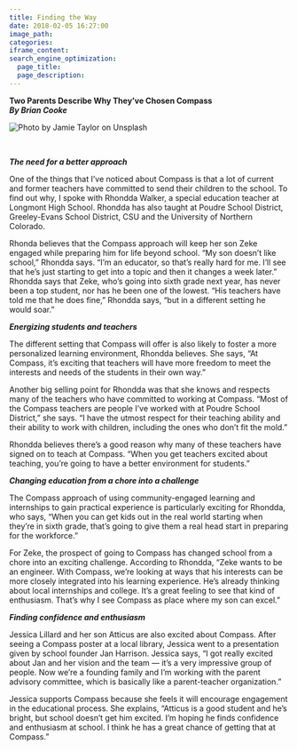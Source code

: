 ```yaml
---
title: Finding the Way
date: 2018-02-05 16:27:00
image_path:
categories:
iframe_content:
search_engine_optimization:
  page_title:
  page_description:
---
```



**Two Parents Describe Why They’ve Chosen Compass<br>*By Brian Cooke***

![Photo by Jamie Taylor on Unsplash](/assets/images/versions/fullsizeoutput-5f9---x----3207-1320x---.jpeg)

&nbsp;

***The need for a better approach***

One of the things that I’ve noticed about Compass is that a lot of current and former teachers have committed to send their children to the school. To find out why, I spoke with Rhondda Walker, a special education teacher at Longmont High School. Rhondda has also taught at Poudre School District, Greeley-Evans School District, CSU and the University of Northern Colorado.

Rhonda believes that the Compass approach will keep her son Zeke engaged while preparing him for life beyond school. “My son doesn’t like school,” Rhondda says. “I’m an educator, so that’s really hard for me. I’ll see that he’s just starting to get into a topic and then it changes a week later.” Rhondda says that Zeke, who’s going into sixth grade next year, has never been a top student, nor has he been one of the lowest. “His teachers have told me that he does fine,” Rhondda says, “but in a different setting he would soar.”

***Energizing students and teachers***

The different setting that Compass will offer is also likely to foster a more personalized learning environment, Rhondda believes. She says, “At Compass, it’s exciting that teachers will have more freedom to meet the interests and needs of the students in their own way.”

Another big selling point for Rhondda was that she knows and respects many of the teachers who have committed to working at Compass. “Most of the Compass teachers are people I’ve worked with at Poudre School District,” she says. “I have the utmost respect for their teaching ability and their ability to work with children, including the ones who don’t fit the mold.”

Rhondda believes there’s a good reason why many of these teachers have signed on to teach at Compass. “When you get teachers excited about teaching, you’re going to have a better environment for students.”

***Changing education from a chore into a challenge***

The Compass approach of using community-engaged learning and internships to gain practical experience is particularly exciting for Rhondda, who says, “When you can get kids out in the real world starting when they’re in sixth grade, that’s going to give them a real head start in preparing for the workforce.”

For Zeke, the prospect of going to Compass has changed school from a chore into an exciting challenge. According to Rhondda, “Zeke wants to be an engineer. With Compass, we’re looking at ways that his interests can be more closely integrated into his learning experience. He’s already thinking about local internships and college. It’s a great feeling to see that kind of enthusiasm. That’s why I see Compass as place where my son can excel.”

***Finding confidence and enthusiasm***

Jessica Lillard and her son Atticus are also excited about Compass. After seeing a Compass poster at a local library, Jessica went to a presentation given by school founder Jan Harrison. Jessica says, “I got really excited about Jan and her vision and the team — it’s a very impressive group of people. Now we’re a founding family and I’m working with the parent advisory committee, which is basically like a parent-teacher organization.”

Jessica supports Compass because she feels it will encourage engagement in the educational process. She explains, “Atticus is a good student and he’s bright, but school doesn’t get him excited. I’m hoping he finds confidence and enthusiasm at school. I think he has a great chance of getting that at Compass.”